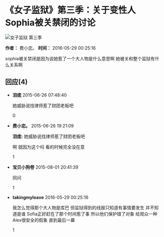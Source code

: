 # 《女子监狱》第三季：关于变性人Sophia被关禁闭的讨论

![女子监狱 第三季](https://img1.doubanio.com/view/photo/s_ratio_poster/public/p2240986398.jpg)

**作者：** 费小恋。
**时间：** 2016-05-29 00:25:16

sophia被关禁闭是因为说她惹了一个大人物是什么意思啊 她被关和整个监狱有什么关系啊

## 回应(4)

-   **泪痣** 2015-06-26 07:48:40

    她威胁说找律师惹了财团老板吧
    
    0
    
-   **费小恋。** 2015-06-26 19:21:09

    **泪痣:** 她威胁说找律师惹了财团老板吧
    
    啊 就因为这个吗 看的时候完全没在意
    
    1
    
-   **宝贝小狗卷** 2015-08-01 20:41:39

    同问
    
    1
    
-   **takingmyleave** 2016-05-29 00:25:16

    我怎么觉得那个大人物是库巴 但监狱得到的线报只知道有事情要发生 并不知道是谁 Sofia正好赶在了那个时间惹了事 所以他们保护错了对象 给观众一种Alex很安全的假象 直到最后一幕
    
    1
